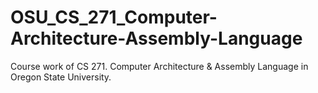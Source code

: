 # OSU_CS_271_Computer-Architecture-Assembly-Language
Course work of CS 271. Computer Architecture &amp; Assembly Language in Oregon State University.
